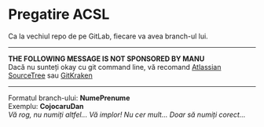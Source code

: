 ﻿# Pregatire ACSL
 Ca la vechiul repo de pe GitLab, fiecare va avea branch-ul lui.

---
 **THE FOLLOWING MESSAGE IS NOT SPONSORED BY MANU**  
 Dacă nu sunteți okay cu git command line, vă recomand [Atlassian SourceTree](https://www.sourcetreeapp.com/) sau [GitKraken](https://www.gitkraken.com/)

---
 Formatul branch-ului: **NumePrenume**  
 Exemplu: **CojocaruDan**  
 *Vă rog, nu numiți altfel... Vă implor! Nu cer mult... Doar să numiți corect...*